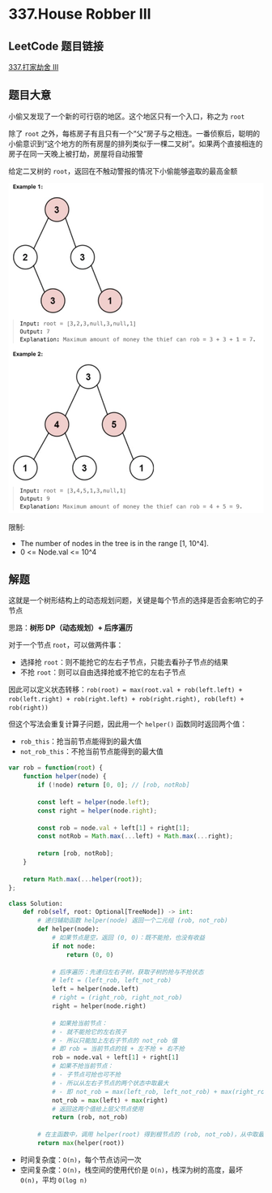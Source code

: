 # 337.House Robber III

## LeetCode 题目链接

[337.打家劫舍 III](https://leetcode.cn/problems/house-robber-iii/)

## 题目大意

小偷又发现了一个新的可行窃的地区。这个地区只有一个入口，称之为 `root` 

除了 `root` 之外，每栋房子有且只有一个“父“房子与之相连。一番侦察后，聪明的小偷意识到“这个地方的所有房屋的排列类似于一棵二叉树”。如果两个直接相连的房子在同一天晚上被打劫，房屋将自动报警

给定二叉树的 `root`，返回在不触动警报的情况下小偷能够盗取的最高金额 

![alt text](https://github.com/donnapersonal/picx-images-hosting/raw/master/image.2a5b4ysecf.png)

限制:
- The number of nodes in the tree is in the range [1, 10^4].
- 0 <= Node.val <= 10^4

## 解题

这就是一个树形结构上的动态规划问题，关键是每个节点的选择是否会影响它的子节点

思路：**树形 DP（动态规划）+ 后序遍历**

对于一个节点 r`oot`，可以做两件事：
- 选择抢 `root`：则不能抢它的左右子节点，只能去看孙子节点的结果
- 不抢 `root`：则可以自由选择抢或不抢它的左右子节点

因此可以定义状态转移：`rob(root) = max(root.val + rob(left.left) + rob(left.right) + rob(right.left) + rob(right.right), rob(left) + rob(right))`

但这个写法会重复计算子问题，因此用一个 `helper()` 函数同时返回两个值：
- `rob_this`：抢当前节点能得到的最大值
- `not_rob_this`：不抢当前节点能得到的最大值

```js
var rob = function(root) {
    function helper(node) {
        if (!node) return [0, 0]; // [rob, notRob]

        const left = helper(node.left);
        const right = helper(node.right);

        const rob = node.val + left[1] + right[1];
        const notRob = Math.max(...left) + Math.max(...right);

        return [rob, notRob];
    }

    return Math.max(...helper(root));
};
```
```python
class Solution:
    def rob(self, root: Optional[TreeNode]) -> int:
        # 递归辅助函数 helper(node) 返回一个二元组 (rob, not_rob)
        def helper(node):
            # 如果节点是空，返回 (0, 0)：既不能抢，也没有收益
            if not node:
                return (0, 0)
            
            # 后序遍历：先递归左右子树，获取子树的抢与不抢状态
            # left = (left_rob, left_not_rob)
            left = helper(node.left)
            # right = (right_rob, right_not_rob)
            right = helper(node.right)

            # 如果抢当前节点：
            # - 就不能抢它的左右孩子
            # - 所以只能加上左右子节点的 not_rob 值
            # 即 rob = 当前节点的钱 + 左不抢 + 右不抢
            rob = node.val + left[1] + right[1]
            # 如果不抢当前节点：
            # - 子节点可抢也可不抢
            # - 所以从左右子节点的两个状态中取最大
            # - 即 not_rob = max(left_rob, left_not_rob) + max(right_rob, right_not_rob)
            not_rob = max(left) + max(right)
            # 返回这两个值给上层父节点使用
            return (rob, not_rob)
        
        # 在主函数中，调用 helper(root) 得到根节点的 (rob, not_rob)，从中取最大值就是最终答案
        return max(helper(root))
```

- 时间复杂度：`O(n)`，每个节点访问一次
- 空间复杂度：`O(n)`，栈空间的使用代价是 `O(n)`，栈深为树的高度，最坏 `O(n)`，平均 `O(log n)`

